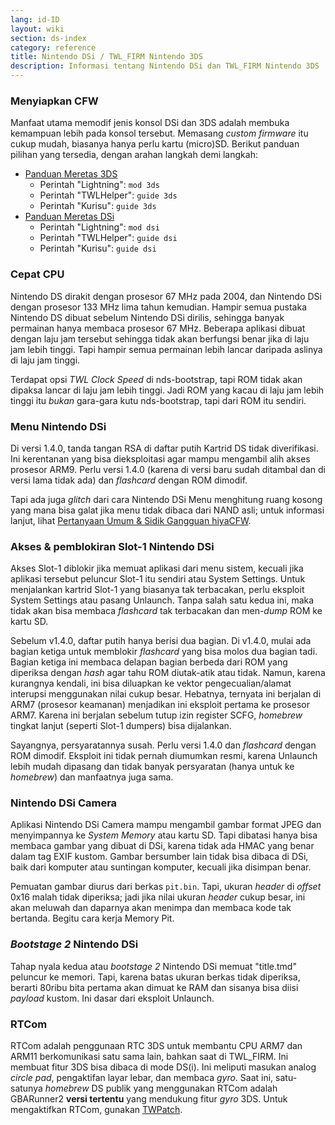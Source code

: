 ```yaml
---
lang: id-ID
layout: wiki
section: ds-index
category: reference
title: Nintendo DSi / TWL_FIRM Nintendo 3DS
description: Informasi tentang Nintendo DSi dan TWL_FIRM Nintendo 3DS
---
```


### Menyiapkan CFW
Manfaat utama memodif jenis konsol DSi dan 3DS adalah membuka kemampuan lebih pada konsol tersebut. Memasang *custom firmware* itu cukup mudah, biasanya hanya perlu kartu (micro)SD. Berikut panduan pilihan yang tersedia, dengan arahan langkah demi langkah:

- [Panduan Meretas 3DS](https://3ds.hacks.guide)
   - Perintah "Lightning": `mod 3ds`
   - Perintah "TWLHelper": `guide 3ds`
   - Perintah "Kurisu": `guide 3ds`
- [Panduan Meretas DSi](https://dsi.cfw.guide)
   - Perintah "Lightning": `mod dsi`
   - Perintah "TWLHelper": `guide dsi`
   - Perintah "Kurisu": `guide dsi`

### Cepat CPU
Nintendo DS dirakit dengan prosesor 67 MHz pada 2004, dan Nintendo DSi dengan prosesor 133 MHz lima tahun kemudian. Hampir semua pustaka Nintendo DS dibuat sebelum Nintendo DSi dirilis, sehingga banyak permainan hanya membaca prosesor 67 MHz. Beberapa aplikasi dibuat dengan laju jam tersebut sehingga tidak akan berfungsi benar jika di laju jam lebih tinggi. Tapi hampir semua permainan lebih lancar daripada aslinya di laju jam tinggi.

Terdapat opsi *TWL Clock Speed* di nds-bootstrap, tapi ROM tidak akan dipaksa lancar di laju jam lebih tinggi. Jadi ROM yang kacau di laju jam lebih tinggi itu *bukan* gara-gara kutu nds-bootstrap, tapi dari ROM itu sendiri.

### Menu Nintendo DSi
Di versi 1.4.0, tanda tangan RSA di daftar putih Kartrid DS tidak diverifikasi. Ini kerentanan yang bisa dieksploitasi agar mampu mengambil alih akses prosesor ARM9. Perlu versi 1.4.0 (karena di versi baru sudah ditambal dan di versi lama tidak ada) dan *flashcard* dengan ROM dimodif.

Tapi ada juga *glitch* dari cara Nintendo DSi Menu menghitung ruang kosong yang mana bisa galat jika menu tidak dibaca dari NAND asli; untuk informasi lanjut, lihat [Pertanyaan Umum & Sidik Gangguan hiyaCFW](../hiyacfw/faq#the-free-space-bug).

### Akses & pemblokiran Slot-1 Nintendo DSi
Akses Slot-1 diblokir jika memuat aplikasi dari menu sistem, kecuali jika aplikasi tersebut peluncur Slot-1 itu sendiri atau System Settings. Untuk menjalankan kartrid Slot-1 yang biasanya tak terbacakan, perlu eksploit System Settings atau pasang Unlaunch. Tanpa salah satu kedua ini, maka tidak akan bisa membaca *flashcard* tak terbacakan dan men-*dump* ROM ke kartu SD.

Sebelum v1.4.0, daftar putih hanya berisi dua bagian. Di v1.4.0, mulai ada bagian ketiga untuk memblokir *flashcard* yang bisa molos dua bagian tadi. Bagian ketiga ini membaca delapan bagian berbeda dari ROM yang diperiksa dengan *hash* agar tahu ROM diutak-atik atau tidak. Namun, karena kurangnya kendali, ini bisa diluapkan ke vektor pengecualian/alamat interupsi menggunakan nilai cukup besar. Hebatnya, ternyata ini berjalan di ARM7 (prosesor keamanan) menjadikan ini eksploit pertama ke prosesor ARM7. Karena ini berjalan sebelum tutup izin register SCFG, *homebrew* tingkat lanjut (seperti Slot-1 dumpers) bisa dijalankan.

Sayangnya, persyaratannya susah. Perlu versi 1.4.0 dan *flashcard* dengan ROM dimodif. Eksploit ini tidak pernah diumumkan resmi, karena Unlaunch lebih mudah dipasang dan tidak banyak persyaratan (hanya untuk ke *homebrew*) dan manfaatnya juga sama.

### Nintendo DSi Camera
Aplikasi Nintendo DSi Camera mampu mengambil gambar format JPEG dan menyimpannya ke *System Memory* atau kartu SD. Tapi dibatasi hanya bisa membaca gambar yang dibuat di DSi, karena tidak ada HMAC yang benar dalam tag EXIF kustom. Gambar bersumber lain tidak bisa dibaca di DSi, baik dari komputer atau suntingan komputer, kecuali jika disimpan benar.

Pemuatan gambar diurus dari berkas `pit.bin`. Tapi, ukuran *header* di *offset* 0x16 malah tidak diperiksa; jadi jika nilai ukuran *header* cukup besar, ini akan meluwah dan daparnya akan menimpa dan membaca kode tak bertanda. Begitu cara kerja Memory Pit.

### *Bootstage 2* Nintendo DSi
Tahap nyala kedua atau *bootstage 2* Nintendo DSi memuat "title.tmd" peluncur ke memori. Tapi, karena batas ukuran berkas tidak diperiksa, berarti 80ribu bita pertama akan dimuat ke RAM dan sisanya bisa diisi *payload* kustom. Ini dasar dari eksploit Unlaunch.

### RTCom
RTCom adalah penggunaan RTC 3DS untuk membantu CPU ARM7 dan ARM11 berkomunikasi satu sama lain, bahkan saat di TWL_FIRM. Ini membuat fitur 3DS bisa dibaca di mode DS(i). Ini meliputi masukan analog *circle pad*, pengaktifan layar lebar, dan membaca *gyro*. Saat ini, satu-satunya *homebrew* DS publik yang menggunakan RTCom adalah GBARunner2 **versi tertentu** yang mendukung fitur *gyro* 3DS. Untuk mengaktifkan RTCom, gunakan [TWPatch](https://gbatemp.net/threads/542694/).

